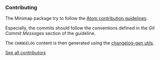 ### Contributing

The Minimap package try to follow the [Atom contribution guidelines](https://atom.io/docs/latest/contributing).

Especially, the commits should follow the conventions defined in the *Git Commit Messages* section of the guideline.

The `CHANGELOG` content is then generated using the [changelog-gen utils](https://github.com/abe33/changelog-gen).

[See all contributors](https://github.com/atom-minimap/minimap/graphs/contributors)
